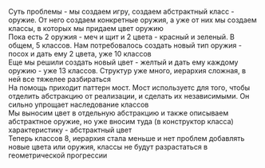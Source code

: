 Суть проблемы - мы создаем игру, создаем абстрактный класс - оружие. От него создаем конкретные оружия, а уже от них мы создаем классы, в которых мы придаем цвет оружию  
Пока есть 2 оружия - меч и щит и 2 цвета - красный и зеленый. В общем, 5 классов. Нам потребовалось создать новый тип оружия - посох и дать ему 2 цвета, уже 10 классов  
Еще мы решили создать новый цвет - желтый и дать ему каждому оружию - уже 13 классов. Структур уже много, иерархия сложная, в ней все тяжелее разбираться  
На помощь приходит паттерн мост. Мост используетс для того, чтобы отделить абстракцию от реализации, и сделать их независимыми. Он сильно упрощает наследование классов  
Мы выносим цвет в отдельную абстракцию и также описываем абстрактное оружие, но уже вносим туда (в конструктор класса) характеристику - абстрактный цвет  
Теперь классов 8, иерархия стала меньше и нет проблем добавлять новые цвета или оружия, классы не будут разрастаться в геометрической прогрессии
